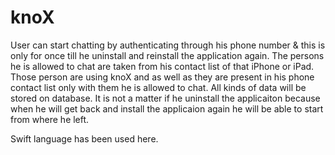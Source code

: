 # knoX

User can start chatting by authenticating through his phone number & this is only for once till he uninstall and reinstall the application again. The persons he is allowed to chat are taken from his contact list of that iPhone or iPad. Those person are using knoX and as well as they are present in his phone contact list only with them he is allowed to chat. All kinds of data will be stored on database. It is not a matter if he uninstall the applicaiton because when he will get back and install the applicaion again he will be able to start from where he left.

Swift language has been used here.
